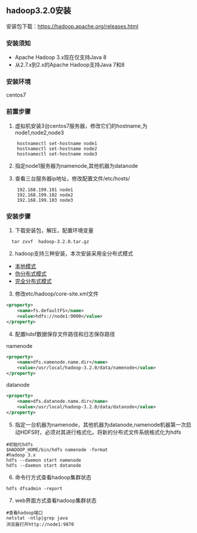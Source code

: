 ## hadoop3.2.0安装
安装包下载：https://hadoop.apache.org/releases.html

### 安装须知
* Apache Hadoop 3.x现在仅支持Java 8
* 从2.7.x到2.x的Apache Hadoop支持Java 7和8
### 安装环境
  centos7

### 前置步骤
1. 虚拟机安装3台centos7服务器，修改它们的hostname,为node1,node2,node3
```shell
    hostnamectl set-hostname node1
    hostnamectl set-hostname node2
    hostnamectl set-hostname node3 
```
2. 指定node1服务器为namenode,其他机器为datanode

3. 查看三台服务器ip地址，修改配置文件/etc/hosts/<br>
```text
    192.168.199.101 node1
    192.168.199.102 node2
    192.168.199.103 node3
```

### 安装步骤
1. 下载安装包，解压，配置环境变量
```shell
  tar zxvf  hadoop-3.2.0.tar.gz
```
2. hadoop支持三种安装，本次安装采用全分布式模式
  * [本地模式](https://hadoop.apache.org/docs/r3.2.0/hadoop-project-dist/hadoop-common/SingleCluster.html)
  * [伪分布式模式](https://hadoop.apache.org/docs/r3.2.0/hadoop-project-dist/hadoop-common/SingleCluster.html#Pseudo-Distributed_Operation)
  * [完全分布式模式](https://hadoop.apache.org/docs/r3.2.0/hadoop-project-dist/hadoop-common/SingleCluster.html#Fully-Distributed_Operation)      
3. 修改etc/hadoop/core-site.xml文件
```xml
<property>
	<name>fs.defaultFS</name>
	<value>hdfs://node1:9000</value>
</property>
```
4. 配置hdsf数据保存文件路径和日志保存路径

namenode
```xml
<property>
	<name>dfs.namenode.name.dir</name>
	<value>/usr/local/hadoop-3.2.0/data/namenode</value>
</property>
```
datanode
```xml
<property>
	<name>dfs.datanode.name.dir</name>
	<value>/usr/local/hadoop-3.2.0/data/datanode</value>
</property>
```
5. 指定一台机器为namenode，其他机器为datanode,namenode机器第一次启动HDFS时，必须对其进行格式化。将新的分布式文件系统格式化为hdfs
```shell
#初始化hdfs
$HADOOP_HOME/bin/hdfs namenode -format
#hadoop 3.x
hdfs --daemon start namenode
hdfs --daemon start datanode
```
6.  命令行方式查看hadoop集群状态
```shell
hdfs dfsadmin -report
```

7.  web界面方式查看hadoop集群状态
```shell
#查看hadoop端口
netstat -ntlp|grep java
浏览器打开http://node1:9870
```
